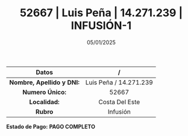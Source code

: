﻿---
title: 52667 | Luis Peña | 14.271.239 | INFUSIÓN-1
date: 05/01/2025
draft: false
tags: ['costa-del-este', 'titular', 'infusión']
---

|          **Datos**          |  /  |
|:---------------------------:|:---:|
| **Nombre, Apellido y DNI:** | Luis Peña / 14.271.239 |
|      **Numero Único:**      | 52667 |
|        **Localidad:**       | Costa Del Este |
|          **Rubro**          | Infusión |

**Estado de Pago:** **PAGO COMPLETO**
